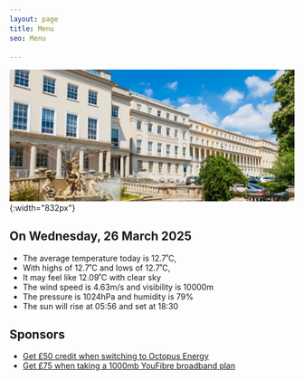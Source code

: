 ```yaml
---
layout: page
title: Menu
seo: Menu

---
```


![Logo](/images/logo.jpg){:width="832px"}


<!-- weather_marker starts -->
## On Wednesday, 26 March 2025

- The average temperature today is 12.7˚C,
- With highs of 12.7˚C and lows of 12.7˚C,
- It may feel like 12.09˚C with clear sky
- The wind speed is 4.63m/s and visibility is 10000m
- The pressure is 1024hPa and humidity is 79%
- The sun will rise at 05:56 and set at 18:30

<!-- weather_marker ends -->


## Sponsors

- [Get £50 credit when switching to Octopus Energy](https://bit.ly/3oD1nnS)
- [Get £75 when taking a 1000mb YouFibre broadband plan](https://aklam.io/91zWhU?)

